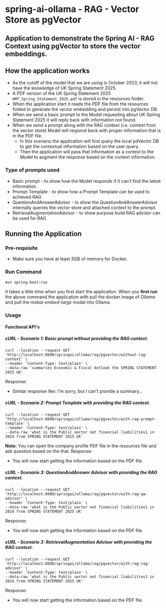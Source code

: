 # spring-ai-ollama - RAG - Vector Store as pgVector

## Application to demonstrate the Spring AI - RAG Context using pgVector to store the vector embeddings.

## How the application works
- As the cutoff of the model that we are using is October 2023, it will not have the knowledge of UK Spring Statement 2025.
- A PDF version of the UK Spring Statement 2025 `HMT_Spring_Statement_2025.pdf` is stored in the resources folder.
- When the application start it reads the PDF file from the resources folded to generate the vector embedding and persist into pgVector DB.
- When we send a basic prompt to the Model requesting about UK Spring Statement 2025 it will reply back with information not found.
- When we send a prompt along with the RAG context (i.e. context from the vector store) Model will respond back with proper information that is in the PDF file.
    - In this scenario the application will first query the local pdVector DB to get the contextual information based on the user query.
    - Then the application will pass that information as a context to the Model to augment the response based on the context information.

### Type of prompts used
- Basic prompt - to show how the Model responds if it can't find the latest information.
- Prompt Template - to show how a Prompt Template can be used to achieved RAG
- QuestionAndAnswerAdvisor - to show the QuestionAndAnswerAdvisor internally queries the vector store and attached context to the prompt.
- RetrievalAugmentationAdvisor - to show purpose build RAG advisor can be used for RAG

## Running the Application 
### Pre-requisite
- Make sure you have at least 3GB of memory for Docker.

### Run Command
```
mvn spring-boot:run
```
It takes a little time when you first start the application. 
When you **first run** the above command the application with pull the docker image of _Ollama_ and pull the _mxbai-embed-large_ modal into Ollama. 

### Usage

#### Functional API's
##### cURL - Scenario 1: Basic prompt without providing the RAG context.
```
curl --location --request GET 'http://localhost:8080/springai/ollama/rag/pgvector/without-rag-context' \
--header 'Content-Type: text/plain' \
--data-raw 'summaries Economic & Fiscal Outlook the SPRING STATEMENT 2025 UK'
```
Response:
- Similar response like: I'm sorry, but I can't provide a summary...

##### cURL - Scenario 2:  Prompt Template with providing the RAG context.
```
curl --location --request GET 'http://localhost:8080/springai/ollama/rag/pgvector/with-rag-prompt-template' \
--header 'Content-Type: text/plain' \
--data-raw 'what is the Public sector net financial liabilities1 in 2024 from SPRING STATEMENT 2025 UK'
```
**Note:** You can open the company profile PDF file in the resources file and ask question based on the that.
Response:
- You will now start getting the information based on the PDF file.

##### cURL - Scenario 3: QuestionAndAnswer Advisor with providing the RAG context.
```
curl --location --request GET 'http://localhost:8080/springai/ollama/rag/pgvector/with-rag-qa-advisor' \
--header 'Content-Type: text/plain' \
--data-raw 'what is the Public sector net financial liabilities1 in 2024 from SPRING STATEMENT 2025 UK'
```
Response:
- You will now start getting the information based on the PDF file.

##### cURL - Scenario 3: RetrievalAugmentation Advisor with providing the RAG context.
```
curl --location --request GET 'http://localhost:8080/springai/ollama/rag/pgvector/with-rag-rag-advisor' \
--header 'Content-Type: text/plain' \
--data-raw 'what is the Public sector net financial liabilities1 in 2024 from SPRING STATEMENT 2025 UK'
```
Response:
- You will now start getting the information based on the PDF file.
